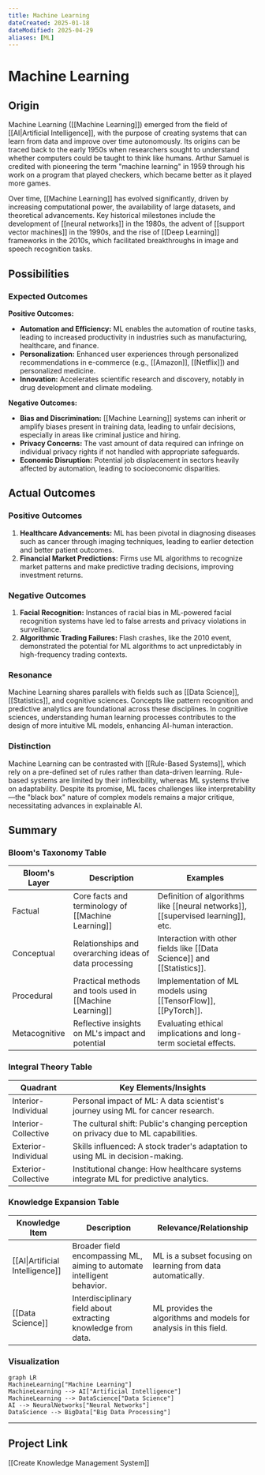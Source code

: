 ```yaml
---
title: Machine Learning
dateCreated: 2025-01-18
dateModified: 2025-04-29
aliases: [ML]
---
```


# Machine Learning

## Origin

Machine Learning ([[Machine Learning]]) emerged from the field of [[AI|Artificial Intelligence]], with the purpose of creating systems that can learn from data and improve over time autonomously. Its origins can be traced back to the early 1950s when researchers sought to understand whether computers could be taught to think like humans. Arthur Samuel is credited with pioneering the term "machine learning" in 1959 through his work on a program that played checkers, which became better as it played more games.

Over time, [[Machine Learning]] has evolved significantly, driven by increasing computational power, the availability of large datasets, and theoretical advancements. Key historical milestones include the development of [[neural networks]] in the 1980s, the advent of [[support vector machines]] in the 1990s, and the rise of [[Deep Learning]] frameworks in the 2010s, which facilitated breakthroughs in image and speech recognition tasks.

## Possibilities

### Expected Outcomes

**Positive Outcomes:**
- **Automation and Efficiency:** ML enables the automation of routine tasks, leading to increased productivity in industries such as manufacturing, healthcare, and finance.
- **Personalization:** Enhanced user experiences through personalized recommendations in e-commerce (e.g., [[Amazon]], [[Netflix]]) and personalized medicine.
- **Innovation:** Accelerates scientific research and discovery, notably in drug development and climate modeling.

**Negative Outcomes:**
- **Bias and Discrimination:** [[Machine Learning]] systems can inherit or amplify biases present in training data, leading to unfair decisions, especially in areas like criminal justice and hiring.
- **Privacy Concerns:** The vast amount of data required can infringe on individual privacy rights if not handled with appropriate safeguards.
- **Economic Disruption:** Potential job displacement in sectors heavily affected by automation, leading to socioeconomic disparities.

## Actual Outcomes

### Positive Outcomes

1. **Healthcare Advancements:** ML has been pivotal in diagnosing diseases such as cancer through imaging techniques, leading to earlier detection and better patient outcomes.
2. **Financial Market Predictions:** Firms use ML algorithms to recognize market patterns and make predictive trading decisions, improving investment returns.

### Negative Outcomes

1. **Facial Recognition:** Instances of racial bias in ML-powered facial recognition systems have led to false arrests and privacy violations in surveillance.
2. **Algorithmic Trading Failures:** Flash crashes, like the 2010 event, demonstrated the potential for ML algorithms to act unpredictably in high-frequency trading contexts.

### Resonance

Machine Learning shares parallels with fields such as [[Data Science]], [[Statistics]], and cognitive sciences. Concepts like pattern recognition and predictive analytics are foundational across these disciplines. In cognitive sciences, understanding human learning processes contributes to the design of more intuitive ML models, enhancing AI-human interaction.

### Distinction

Machine Learning can be contrasted with [[Rule-Based Systems]], which rely on a pre-defined set of rules rather than data-driven learning. Rule-based systems are limited by their inflexibility, whereas ML systems thrive on adaptability. Despite its promise, ML faces challenges like interpretability—the "black box" nature of complex models remains a major critique, necessitating advances in explainable AI.

## Summary

### Bloom's Taxonomy Table

| **Bloom's Layer** | **Description**                               | **Examples**                                       |
| ----------------- | --------------------------------------------- | -------------------------------------------------- |
| Factual           | Core facts and terminology of [[Machine Learning]]   | Definition of algorithms like [[neural networks]], [[supervised learning]], etc. |
| Conceptual        | Relationships and overarching ideas of data processing  | Interaction with other fields like [[Data Science]] and [[Statistics]]. |
| Procedural        | Practical methods and tools used in [[Machine Learning]]| Implementation of ML models using [[TensorFlow]], [[PyTorch]]. |
| Metacognitive     | Reflective insights on ML's impact and potential          | Evaluating ethical implications and long-term societal effects. |

### Integral Theory Table

| **Quadrant**        | **Key Elements/Insights**                                                      |
| ------------------- | ------------------------------------------------------------------------------ |
| Interior-Individual | Personal impact of ML: A data scientist's journey using ML for cancer research. |
| Interior-Collective | The cultural shift: Public's changing perception on privacy due to ML capabilities.|
| Exterior-Individual | Skills influenced: A stock trader's adaptation to using ML in decision-making. |
| Exterior-Collective | Institutional change: How healthcare systems integrate ML for predictive analytics. |

### Knowledge Expansion Table

| **Knowledge Item**              | **Description**                                                         | **Relevance/Relationship**                                        |
| ------------------------------- | ----------------------------------------------------------------------- | ----------------------------------------------------------------- |
| [[AI\|Artificial Intelligence]] | Broader field encompassing ML, aiming to automate intelligent behavior. | ML is a subset focusing on learning from data automatically.      |
| [[Data Science]]                | Interdisciplinary field about extracting knowledge from data.           | ML provides the algorithms and models for analysis in this field. |

### Visualization

```mermaid  
graph LR  
MachineLearning["Machine Learning"]  
MachineLearning --> AI["Artificial Intelligence"]  
MachineLearning --> DataScience["Data Science"]  
AI --> NeuralNetworks["Neural Networks"]  
DataScience --> BigData["Big Data Processing"]  
```

---

## Project Link

[[Create Knowledge Management System]]
